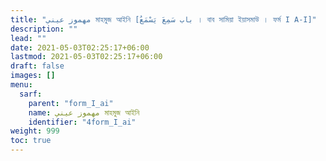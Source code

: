 ```yaml
---
title: "مهموز عيني মাহমুজ আইনি [باب سَمِعَ يَسْمَعُ । বাব সামিয়া ইয়াসমাউ । ফর্ম I A-I]"
description: ""
lead: ""
date: 2021-05-03T02:25:17+06:00
lastmod: 2021-05-03T02:25:17+06:00
draft: false
images: []
menu: 
  sarf:
    parent: "form_I_ai"
    name: مهموز عيني মাহমুজ আইনি 
    identifier: "4form_I_ai"
weight: 999
toc: true
---
```



